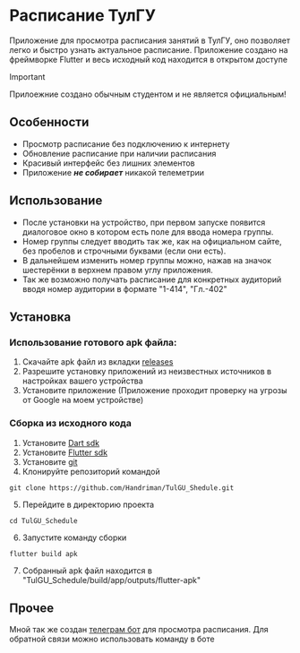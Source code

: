 # Расписание ТулГУ

Приложение для просмотра расписания занятий в ТулГУ, оно позволяет легко и быстро узнать актуальное расписание.
Приложение создано на фреймворке Flutter и весь исходный код находится в открытом доступе

>[!important]
>Прилоежние создано обычным студентом и не является официальным! 

## Особенности

- Просмотр расписание без подключению к интернету
- Обновление расписание при наличии расписания
- Красивый интерфейс без лишних элементов
- Приложение ___не собирает___ никакой телеметрии

## Использование

- После установки на устройство, при первом запуске появится диалоговое окно в котором есть поле для ввода номера группы.
- Номер группы следует вводить так же, как на официальном сайте, без пробелов и строчными буквами (если они есть).
- В дальнейшем изменить номер группы можно, нажав на значок шестерёнки в верхнем правом углу приложения.
- Так же возможно получать расписание для конкретных аудиторий вводя номер аудитории в формате "1-414", "Гл.-402"
## Установка

### Использование готового apk файла:

1. Скачайте apk файл из вкладки [releases](https://github.com/Handriman/TulGU_Shedule/releases)
2. Разрешите установку приложений из неизвестных источников в настройках вашего устройства
3. Установите приложение (Приложение проходит проверку на угрозы от Google на моем устройстве)
### Сборка из исходного кода

1. Установите [Dart sdk](https://dart.dev/get-dart)
2. Установите [Flutter sdk](https://docs.flutter.dev/get-started/install)
3. Установите [git](https://git-scm.com/downloads)
4. Клонируйте репозиторий командой
```
git clone https://github.com/Handriman/TulGU_Shedule.git
```
5. Перейдите в директорию проекта
```
cd TulGU_Schedule
```
6. Запустите команду сборки
```
flutter build apk
```
7. Собранный apk файл находится в "TulGU_Schedule/build/app/outputs/flutter-apk"

## Прочее

Мной так же создан [телеграм бот](https://t.me/tulguschedule_bot) для просмотра расписания.
Для обратной связи можно использовать команду в боте
